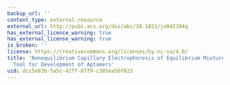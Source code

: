 ```yaml
---
backup_url: ''
content_type: external-resource
external_url: http://pubs.acs.org/doi/abs/10.1021/ja042394q
has_external_licence_warning: true
has_external_license_warning: true
is_broken: ''
license: https://creativecommons.org/licenses/by-nc-sa/4.0/
title: 'Nonequilibrium Capillary Electrophoresis of Equilibrium Mixtures: A Universal
  Tool for Development of Aptamers'
uid: dcc5e83b-5a5c-42ff-87f9-c385ea56f823
---
```

